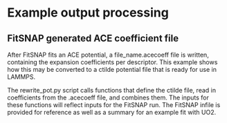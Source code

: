 # Example output processing

## FitSNAP generated ACE coefficient file

After FitSNAP fits an ACE potential, a file_name.acecoeff file is written,
containing the expansion coefficients per descriptor. This example shows how
this may be converted to a ctilde potential file that is ready for use in
LAMMPS.

The rewrite_pot.py script calls functions that define the ctilde file,
read in coefficients from the .acecoeff file, and combines them. The inputs
for these functions will reflect inputs for the FitSNAP run. The FitSNAP 
infile is provided for reference as well as a summary for an example fit with UO2.


